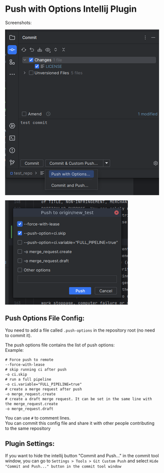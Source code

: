 # Push with Options Intellij Plugin

Screenshots:

![Screenshot](screenshot_2.png)  
  
![Screenshot](screenshot_1.png)


## Push Options File Config:
You need to add a file called ``.push-options`` in the repository root (no need to commit it). 

The push options file contains the list of push options:  
Example:
```
# Force push to remote
--force-with-lease
# skip running ci after push
-o ci.skip
# run a full pipeline
-o ci.variable="FULL_PIPELINE=true"
# create a merge request after push
-o merge_request.create
# create a draft merge request. It can be set in the same line with the merge_request.create
-o merge_request.draft
```
You can use `#` to comment lines.  
You can commit this config file and share it with other people contributing to the same repository

## Plugin Settings:
If you want to hide the intellij button "Commit and Push..." in the commit tool window, you can go to ``Settings > Tools > Git Custom Push`` and select ``Hide "Commit and Push..." button in the commit tool window``